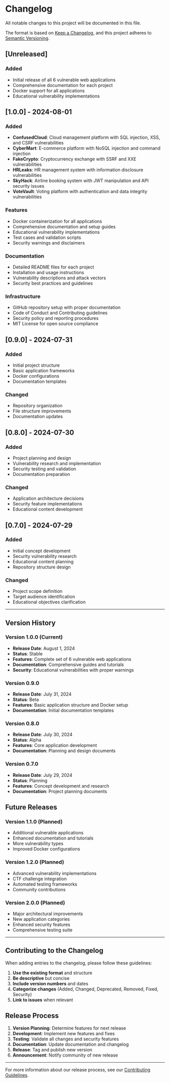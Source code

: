 # Changelog

All notable changes to this project will be documented in this file.

The format is based on [Keep a Changelog](https://keepachangelog.com/en/1.0.0/),
and this project adheres to [Semantic Versioning](https://semver.org/spec/v2.0.0.html).

## [Unreleased]

### Added
- Initial release of all 6 vulnerable web applications
- Comprehensive documentation for each project
- Docker support for all applications
- Educational vulnerability implementations

## [1.0.0] - 2024-08-01

### Added
- **ConfusedCloud**: Cloud management platform with SQL injection, XSS, and CSRF vulnerabilities
- **CyberMart**: E-commerce platform with NoSQL injection and command injection
- **FakeCrypto**: Cryptocurrency exchange with SSRF and XXE vulnerabilities
- **HRLeaks**: HR management system with information disclosure vulnerabilities
- **SkyHack**: Airline booking system with JWT manipulation and API security issues
- **VoteVault**: Voting platform with authentication and data integrity vulnerabilities

### Features
- Docker containerization for all applications
- Comprehensive documentation and setup guides
- Educational vulnerability implementations
- Test cases and validation scripts
- Security warnings and disclaimers

### Documentation
- Detailed README files for each project
- Installation and usage instructions
- Vulnerability descriptions and attack vectors
- Security best practices and guidelines

### Infrastructure
- GitHub repository setup with proper documentation
- Code of Conduct and Contributing guidelines
- Security policy and reporting procedures
- MIT License for open source compliance

## [0.9.0] - 2024-07-31

### Added
- Initial project structure
- Basic application frameworks
- Docker configurations
- Documentation templates

### Changed
- Repository organization
- File structure improvements
- Documentation updates

## [0.8.0] - 2024-07-30

### Added
- Project planning and design
- Vulnerability research and implementation
- Security testing and validation
- Documentation preparation

### Changed
- Application architecture decisions
- Security feature implementations
- Educational content development

## [0.7.0] - 2024-07-29

### Added
- Initial concept development
- Security vulnerability research
- Educational content planning
- Repository structure design

### Changed
- Project scope definition
- Target audience identification
- Educational objectives clarification

---

## Version History

### Version 1.0.0 (Current)
- **Release Date**: August 1, 2024
- **Status**: Stable
- **Features**: Complete set of 6 vulnerable web applications
- **Documentation**: Comprehensive guides and tutorials
- **Security**: Educational vulnerabilities with proper warnings

### Version 0.9.0
- **Release Date**: July 31, 2024
- **Status**: Beta
- **Features**: Basic application structure and Docker setup
- **Documentation**: Initial documentation templates

### Version 0.8.0
- **Release Date**: July 30, 2024
- **Status**: Alpha
- **Features**: Core application development
- **Documentation**: Planning and design documents

### Version 0.7.0
- **Release Date**: July 29, 2024
- **Status**: Planning
- **Features**: Concept development and research
- **Documentation**: Project planning documents

## Future Releases

### Version 1.1.0 (Planned)
- Additional vulnerable applications
- Enhanced documentation and tutorials
- More vulnerability types
- Improved Docker configurations

### Version 1.2.0 (Planned)
- Advanced vulnerability implementations
- CTF challenge integration
- Automated testing frameworks
- Community contributions

### Version 2.0.0 (Planned)
- Major architectural improvements
- New application categories
- Enhanced security features
- Comprehensive testing suite

---

## Contributing to the Changelog

When adding entries to the changelog, please follow these guidelines:

1. **Use the existing format** and structure
2. **Be descriptive** but concise
3. **Include version numbers** and dates
4. **Categorize changes** (Added, Changed, Deprecated, Removed, Fixed, Security)
5. **Link to issues** when relevant

## Release Process

1. **Version Planning**: Determine features for next release
2. **Development**: Implement new features and fixes
3. **Testing**: Validate all changes and security features
4. **Documentation**: Update documentation and changelog
5. **Release**: Tag and publish new version
6. **Announcement**: Notify community of new release

---

For more information about our release process, see our [Contributing Guidelines](CONTRIBUTING.md). 